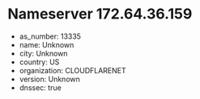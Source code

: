 # Nameserver 172.64.36.159

* as_number: 13335
* name: Unknown
* city: Unknown
* country: US
* organization: CLOUDFLARENET
* version: Unknown
* dnssec: true
